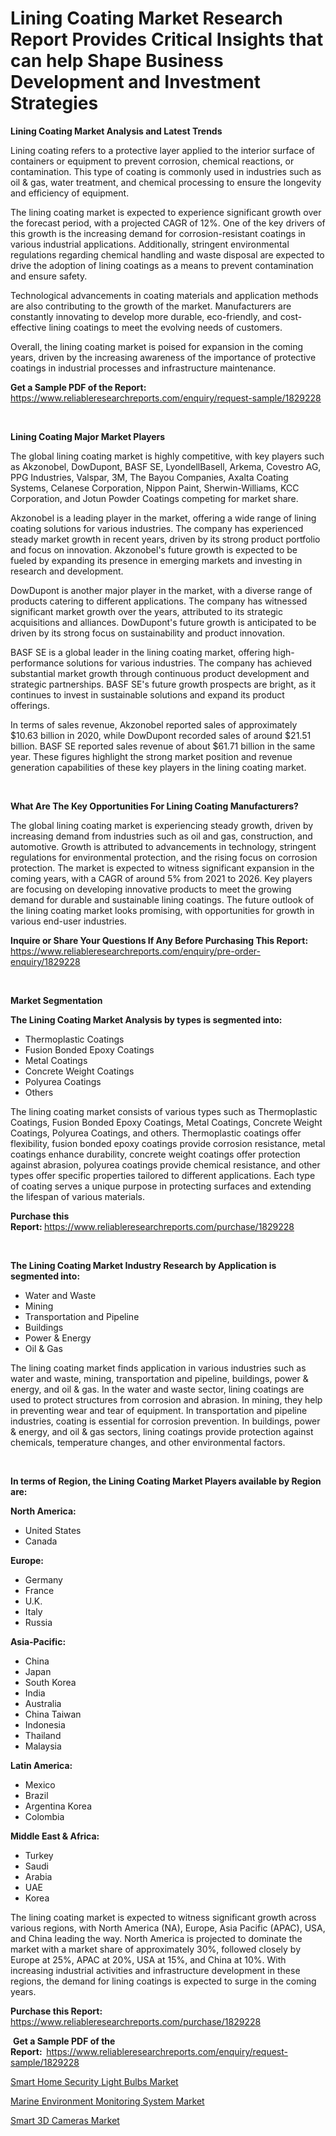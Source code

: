 <p><h1>Lining Coating Market Research Report Provides Critical Insights that can help Shape Business Development and Investment Strategies</h1></p><p><strong>Lining Coating Market Analysis and Latest Trends</strong></p>
<p><p>Lining coating refers to a protective layer applied to the interior surface of containers or equipment to prevent corrosion, chemical reactions, or contamination. This type of coating is commonly used in industries such as oil & gas, water treatment, and chemical processing to ensure the longevity and efficiency of equipment.</p><p>The lining coating market is expected to experience significant growth over the forecast period, with a projected CAGR of 12%. One of the key drivers of this growth is the increasing demand for corrosion-resistant coatings in various industrial applications. Additionally, stringent environmental regulations regarding chemical handling and waste disposal are expected to drive the adoption of lining coatings as a means to prevent contamination and ensure safety.</p><p>Technological advancements in coating materials and application methods are also contributing to the growth of the market. Manufacturers are constantly innovating to develop more durable, eco-friendly, and cost-effective lining coatings to meet the evolving needs of customers.</p><p>Overall, the lining coating market is poised for expansion in the coming years, driven by the increasing awareness of the importance of protective coatings in industrial processes and infrastructure maintenance.</p></p>
<p><strong>Get a Sample PDF of the Report:&nbsp;</strong> <a href="https://www.reliableresearchreports.com/enquiry/request-sample/1829228">https://www.reliableresearchreports.com/enquiry/request-sample/1829228</a></p>
<p>&nbsp;</p>
<p><strong>Lining Coating Major Market Players</strong></p>
<p><p>The global lining coating market is highly competitive, with key players such as Akzonobel, DowDupont, BASF SE, LyondellBasell, Arkema, Covestro AG, PPG Industries, Valspar, 3M, The Bayou Companies, Axalta Coating Systems, Celanese Corporation, Nippon Paint, Sherwin-Williams, KCC Corporation, and Jotun Powder Coatings competing for market share.</p><p>Akzonobel is a leading player in the market, offering a wide range of lining coating solutions for various industries. The company has experienced steady market growth in recent years, driven by its strong product portfolio and focus on innovation. Akzonobel's future growth is expected to be fueled by expanding its presence in emerging markets and investing in research and development.</p><p>DowDupont is another major player in the market, with a diverse range of products catering to different applications. The company has witnessed significant market growth over the years, attributed to its strategic acquisitions and alliances. DowDupont's future growth is anticipated to be driven by its strong focus on sustainability and product innovation.</p><p>BASF SE is a global leader in the lining coating market, offering high-performance solutions for various industries. The company has achieved substantial market growth through continuous product development and strategic partnerships. BASF SE's future growth prospects are bright, as it continues to invest in sustainable solutions and expand its product offerings.</p><p>In terms of sales revenue, Akzonobel reported sales of approximately $10.63 billion in 2020, while DowDupont recorded sales of around $21.51 billion. BASF SE reported sales revenue of about $61.71 billion in the same year. These figures highlight the strong market position and revenue generation capabilities of these key players in the lining coating market.</p></p>
<p>&nbsp;</p>
<p><strong>What Are The Key Opportunities For Lining Coating Manufacturers?</strong></p>
<p><p>The global lining coating market is experiencing steady growth, driven by increasing demand from industries such as oil and gas, construction, and automotive. Growth is attributed to advancements in technology, stringent regulations for environmental protection, and the rising focus on corrosion protection. The market is expected to witness significant expansion in the coming years, with a CAGR of around 5% from 2021 to 2026. Key players are focusing on developing innovative products to meet the growing demand for durable and sustainable lining coatings. The future outlook of the lining coating market looks promising, with opportunities for growth in various end-user industries.</p></p>
<p><strong>Inquire or Share Your Questions If Any Before Purchasing This Report:</strong> <a href="https://www.reliableresearchreports.com/enquiry/pre-order-enquiry/1829228">https://www.reliableresearchreports.com/enquiry/pre-order-enquiry/1829228</a></p>
<p>&nbsp;</p>
<p><strong>Market Segmentation</strong></p>
<p><strong>The Lining Coating Market Analysis by types is segmented into:</strong></p>
<p><ul><li>Thermoplastic Coatings</li><li>Fusion Bonded Epoxy Coatings</li><li>Metal Coatings</li><li>Concrete Weight Coatings</li><li>Polyurea Coatings</li><li>Others</li></ul></p>
<p><p>The lining coating market consists of various types such as Thermoplastic Coatings, Fusion Bonded Epoxy Coatings, Metal Coatings, Concrete Weight Coatings, Polyurea Coatings, and others. Thermoplastic coatings offer flexibility, fusion bonded epoxy coatings provide corrosion resistance, metal coatings enhance durability, concrete weight coatings offer protection against abrasion, polyurea coatings provide chemical resistance, and other types offer specific properties tailored to different applications. Each type of coating serves a unique purpose in protecting surfaces and extending the lifespan of various materials.</p></p>
<p><strong>Purchase this Report:&nbsp;</strong><a href="https://www.reliableresearchreports.com/purchase/1829228">https://www.reliableresearchreports.com/purchase/1829228</a></p>
<p>&nbsp;</p>
<p><strong>The Lining Coating Market Industry Research by Application is segmented into:</strong></p>
<p><ul><li>Water and Waste</li><li>Mining</li><li>Transportation and Pipeline</li><li>Buildings</li><li>Power & Energy</li><li>Oil & Gas</li></ul></p>
<p><p>The lining coating market finds application in various industries such as water and waste, mining, transportation and pipeline, buildings, power & energy, and oil & gas. In the water and waste sector, lining coatings are used to protect structures from corrosion and abrasion. In mining, they help in preventing wear and tear of equipment. In transportation and pipeline industries, coating is essential for corrosion prevention. In buildings, power & energy, and oil & gas sectors, lining coatings provide protection against chemicals, temperature changes, and other environmental factors.</p></p>
<p>&nbsp;</p>
<p><strong>In terms of Region, the Lining Coating Market Players available by Region are:</strong></p>
<p>
    <p> <strong> North America: </strong>
        <ul>
            <li>United States</li>
            <li>Canada</li>
        </ul>
        </p> 
    <p> <strong> Europe: </strong>
        <ul>
            <li>Germany</li>
            <li>France</li>
            <li>U.K.</li>
            <li>Italy</li>
            <li>Russia</li>
        </ul>
        </p> 
    <p> <strong> Asia-Pacific: </strong>
        <ul>
            <li>China</li>
            <li>Japan</li>
            <li>South Korea</li>
            <li>India</li>
            <li>Australia</li>
            <li>China Taiwan</li>
            <li>Indonesia</li>
            <li>Thailand</li>
            <li>Malaysia</li>
        </ul>
        </p> 
    <p> <strong> Latin America: </strong>
        <ul>
            <li>Mexico</li>
            <li>Brazil</li>
            <li>Argentina Korea</li>
            <li>Colombia</li>
        </ul>
        </p> 
    <p> <strong> Middle East & Africa: </strong>
        <ul>
            <li>Turkey</li>
            <li>Saudi</li>
            <li>Arabia</li>
            <li>UAE</li>
            <li>Korea</li>
        </ul>
    </p>
    </p>
<p><p>The lining coating market is expected to witness significant growth across various regions, with North America (NA), Europe, Asia Pacific (APAC), USA, and China leading the way. North America is projected to dominate the market with a market share of approximately 30%, followed closely by Europe at 25%, APAC at 20%, USA at 15%, and China at 10%. With increasing industrial activities and infrastructure development in these regions, the demand for lining coatings is expected to surge in the coming years.</p></p>
<p><strong>Purchase this Report: </strong><a href="https://www.reliableresearchreports.com/purchase/1829228">https://www.reliableresearchreports.com/purchase/1829228</a></p>
<p>&nbsp;<strong>Get a Sample PDF of the Report:&nbsp;&nbsp;</strong><a href="https://www.reliableresearchreports.com/enquiry/request-sample/1829228">https://www.reliableresearchreports.com/enquiry/request-sample/1829228</a></p>
<p><strong></strong></p>
<p><p><a href="https://view.publitas.com/reportprime-1/smart-home-security-light-bulbs-market-offers-provide-insightful-data-for-the-time-period-from-2023-to-2030-and-also-provide-analysis-based-on-application-type-and-region/">Smart Home Security Light Bulbs Market</a></p><p><a href="https://view.publitas.com/reportprime-1/marine-environment-monitoring-system-market-research-report-provides-thorough-industry-overview-which-offers-an-in-depth-analysis-of-product-trends-and-new-market-divisions/">Marine Environment Monitoring System Market</a></p><p><a href="https://view.publitas.com/reportprime-1/smart-3d-cameras-market-insights-market-players-and-forecast-till-2030/">Smart 3D Cameras Market</a></p></p>